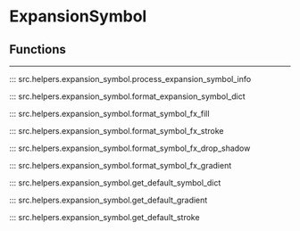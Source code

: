 # ExpansionSymbol

## Functions
---
::: src.helpers.expansion_symbol.process_expansion_symbol_info

::: src.helpers.expansion_symbol.format_expansion_symbol_dict

::: src.helpers.expansion_symbol.format_symbol_fx_fill

::: src.helpers.expansion_symbol.format_symbol_fx_stroke

::: src.helpers.expansion_symbol.format_symbol_fx_drop_shadow

::: src.helpers.expansion_symbol.format_symbol_fx_gradient

::: src.helpers.expansion_symbol.get_default_symbol_dict

::: src.helpers.expansion_symbol.get_default_gradient

::: src.helpers.expansion_symbol.get_default_stroke
